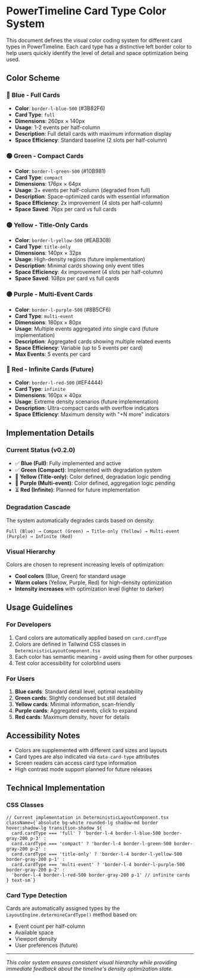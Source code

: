 # PowerTimeline Card Type Color System

This document defines the visual color coding system for different card types in PowerTimeline. Each card type has a distinctive left border color to help users quickly identify the level of detail and space optimization being used.

## Color Scheme

### 🔵 **Blue - Full Cards**
- **Color**: `border-l-blue-500` (#3B82F6)
- **Card Type**: `full`
- **Dimensions**: 260px × 140px
- **Usage**: 1-2 events per half-column
- **Description**: Full detail cards with maximum information display
- **Space Efficiency**: Standard baseline (2 slots per half-column)

### 🟢 **Green - Compact Cards**  
- **Color**: `border-l-green-500` (#10B981)
- **Card Type**: `compact`
- **Dimensions**: 176px × 64px
- **Usage**: 3+ events per half-column (degraded from full)
- **Description**: Space-optimized cards with essential information
- **Space Efficiency**: 2x improvement (4 slots per half-column)
- **Space Saved**: 76px per card vs full cards

### 🟡 **Yellow - Title-Only Cards**
- **Color**: `border-l-yellow-500` (#EAB308)
- **Card Type**: `title-only`
- **Dimensions**: 140px × 32px  
- **Usage**: High-density regions (future implementation)
- **Description**: Minimal cards showing only event titles
- **Space Efficiency**: 4x improvement (4 slots per half-column)
- **Space Saved**: 108px per card vs full cards

### 🟣 **Purple - Multi-Event Cards**
- **Color**: `border-l-purple-500` (#8B5CF6)
- **Card Type**: `multi-event` 
- **Dimensions**: 180px × 80px
- **Usage**: Multiple events aggregated into single card (future implementation)
- **Description**: Aggregated cards showing multiple related events
- **Space Efficiency**: Variable (up to 5 events per card)
- **Max Events**: 5 events per card

### 🔴 **Red - Infinite Cards** (Future)
- **Color**: `border-l-red-500` (#EF4444)
- **Card Type**: `infinite`
- **Dimensions**: 160px × 40px
- **Usage**: Extreme density scenarios (future implementation)
- **Description**: Ultra-compact cards with overflow indicators
- **Space Efficiency**: Maximum density with "+N more" indicators

## Implementation Details

### Current Status (v0.2.0)
- ✅ **Blue (Full)**: Fully implemented and active
- ✅ **Green (Compact)**: Implemented with degradation system
- 🔄 **Yellow (Title-only)**: Color defined, degradation logic pending
- 🔄 **Purple (Multi-event)**: Color defined, aggregation logic pending  
- ⏳ **Red (Infinite)**: Planned for future implementation

### Degradation Cascade
The system automatically degrades cards based on density:

```
Full (Blue) → Compact (Green) → Title-only (Yellow) → Multi-event (Purple) → Infinite (Red)
```

### Visual Hierarchy
Colors are chosen to represent increasing levels of optimization:
- **Cool colors** (Blue, Green) for standard usage
- **Warm colors** (Yellow, Purple, Red) for high-density optimization
- **Intensity increases** with optimization level (lighter to darker)

## Usage Guidelines

### For Developers
1. Card colors are automatically applied based on `card.cardType`
2. Colors are defined in Tailwind CSS classes in `DeterministicLayoutComponent.tsx`
3. Each color has semantic meaning - avoid using them for other purposes
4. Test color accessibility for colorblind users

### For Users
1. **Blue cards**: Standard detail level, optimal readability
2. **Green cards**: Slightly condensed but still detailed
3. **Yellow cards**: Minimal information, scan-friendly
4. **Purple cards**: Aggregated events, click to expand
5. **Red cards**: Maximum density, hover for details

## Accessibility Notes

- Colors are supplemented with different card sizes and layouts
- Card types are also indicated via `data-card-type` attributes
- Screen readers can access card type information
- High contrast mode support planned for future releases

## Technical Implementation

### CSS Classes
```tsx
// Current implementation in DeterministicLayoutComponent.tsx
className={`absolute bg-white rounded-lg shadow-md border hover:shadow-lg transition-shadow ${
  card.cardType === 'full' ? 'border-l-4 border-l-blue-500 border-gray-200 p-3' :
  card.cardType === 'compact' ? 'border-l-4 border-l-green-500 border-gray-200 p-2' :
  card.cardType === 'title-only' ? 'border-l-4 border-l-yellow-500 border-gray-200 p-1' :
  card.cardType === 'multi-event' ? 'border-l-4 border-l-purple-500 border-gray-200 p-2' :
  'border-l-4 border-l-red-500 border-gray-200 p-1' // infinite cards
} text-sm`}
```

### Card Type Detection
Cards are automatically assigned types by the `LayoutEngine.determineCardType()` method based on:
- Event count per half-column
- Available space
- Viewport density
- User preferences (future)

---

*This color system ensures consistent visual hierarchy while providing immediate feedback about the timeline's density optimization state.*